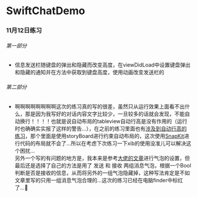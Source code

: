 # SwiftChatDemo
### 11月12日练习
###### 第一部分
* 信息发送栏随键盘的弹出和隐藏而改变高度，在viewDidLoad中设置键盘弹出和隐藏的通知并在方法中获取到键盘高度，使用动画改变发送栏的
###### 第二部分
* 啊啊啊啊啊啊啊啊这次的练习真的写的很差，虽然只从运行效果上面看不出什么，那是因为我写好的对话内容文字比较少，一旦较多的话就会发现，不能自动换行！！！！也就是说自动布局的tableview自动行高是没有作用的（运行时也确确实实报了这样的警告...），在之前的练习里面也有[涉及到自动行高的练习](https://github.com/LicaGao/SwiftNewsDemo)，那个里面是使用storyBoard进行约束自动布局的，这次使用[SnapKit](https://github.com/SnapKit/SnapKit)进行代码的布局就不会了...所以在考虑下次练习一下xib的使用没准儿可以解决这个困扰...</br>另外一个写的有问题的地方是，我本来是参考[大佬的文章](http://www.jianshu.com/p/f2488a659688)进行气泡的设置，但最后还是选择了自己的方法是用了 发送 和 接收 两组消息气泡，根据一个Bool判断是否是接收的信息，从而将另外的一组气泡隐藏掉，这种写法肯定是不如文章里写的只用一组消息气泡合理的...这次的练习已经在电脑finder中标红了...🌚
